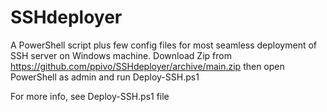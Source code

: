 # SSHdeployer
A PowerShell script plus few config files for most seamless deployment of SSH server on Windows machine.
Download Zip from https://github.com/ppivo/SSHdeployer/archive/main.zip then open PowerShell as admin and run Deploy-SSH.ps1

For more info, see Deploy-SSH.ps1 file 
